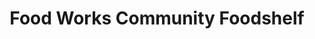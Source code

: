 ---
title: "Food Works Community Foodshelf"
url: /brattleboro/food-works-community-foodshelf/
shop: supermarket
---